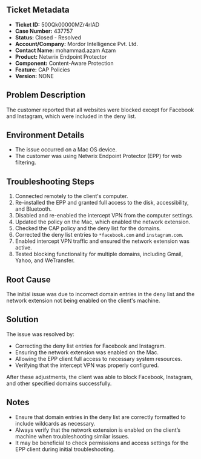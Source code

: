 ## Ticket Metadata
- **Ticket ID:** 500Qk00000MZr4rIAD
- **Case Number:** 437757
- **Status:** Closed - Resolved
- **Account/Company:** Mordor Intelligence Pvt. Ltd.
- **Contact Name:** mohammad.azam Azam
- **Product:** Netwrix Endpoint Protector
- **Component:** Content-Aware Protection
- **Feature:** CAP Policies
- **Version:** NONE

## Problem Description
The customer reported that all websites were blocked except for Facebook and Instagram, which were included in the deny list.

## Environment Details
- The issue occurred on a Mac OS device.
- The customer was using Netwrix Endpoint Protector (EPP) for web filtering.

## Troubleshooting Steps
1. Connected remotely to the client's computer.
2. Re-installed the EPP and granted full access to the disk, accessibility, and Bluetooth.
3. Disabled and re-enabled the intercept VPN from the computer settings.
4. Updated the policy on the Mac, which enabled the network extension.
5. Checked the CAP policy and the deny list for the domains.
6. Corrected the deny list entries to `*facebook.com` and `instagram.com`.
7. Enabled intercept VPN traffic and ensured the network extension was active.
8. Tested blocking functionality for multiple domains, including Gmail, Yahoo, and WeTransfer.

## Root Cause
The initial issue was due to incorrect domain entries in the deny list and the network extension not being enabled on the client's machine.

## Solution
The issue was resolved by:
- Correcting the deny list entries for Facebook and Instagram.
- Ensuring the network extension was enabled on the Mac.
- Allowing the EPP client full access to necessary system resources.
- Verifying that the intercept VPN was properly configured.

After these adjustments, the client was able to block Facebook, Instagram, and other specified domains successfully.

## Notes
- Ensure that domain entries in the deny list are correctly formatted to include wildcards as necessary.
- Always verify that the network extension is enabled on the client’s machine when troubleshooting similar issues.
- It may be beneficial to check permissions and access settings for the EPP client during initial troubleshooting.